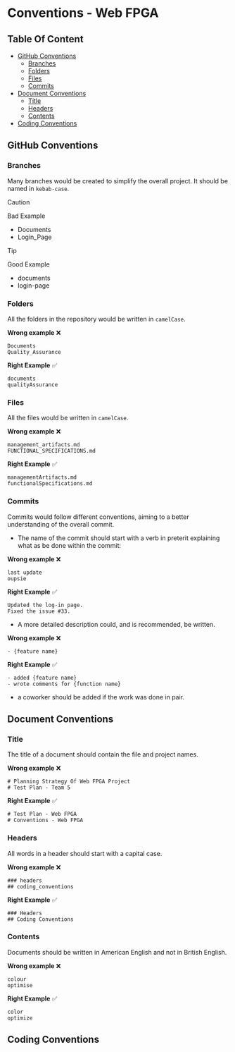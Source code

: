 # Conventions - Web FPGA

## Table Of Content

- [GitHub Conventions](#github-conventions)
  - [Branches](#branches)
  - [Folders](#folders)
  - [Files](#files)
  - [Commits](#commits)
- [Document Conventions](#document-conventions)
  - [Title](#title)
  - [Headers](#headers)
  - [Contents](#contents)
- [Coding Conventions](#coding-conventions)

## GitHub Conventions

### Branches

Many branches would be created to simplify the overall project. It should be named in `kebab-case`.

>[!CAUTION]
> Bad Example
> - Documents
> - Login_Page

>[!TIP]
> Good Example
> - documents
> - login-page

### Folders

All the folders in the repository would be written in `camelCase`.

**Wrong example** ❌

```
Documents
Quality_Assurance
```

**Right Example** ✅

```
documents
qualityAssurance
```

### Files

All the files would be written in `camelCase`.

**Wrong example** ❌

```
management_artifacts.md
FUNCTIONAL_SPECIFICATIONS.md
```

**Right Example** ✅

```
managementArtifacts.md
functionalSpecifications.md
```

### Commits

Commits would follow different conventions, aiming to a better understanding of the overall commit.

- The name of the commit should start with a verb in preterit explaining what as be done within the commit:

**Wrong example** ❌

```
last update
oupsie
```

**Right Example** ✅

```
Updated the log-in page.
Fixed the issue #33.
```

- A more detailed description could, and is recommended, be written.

**Wrong example** ❌

```
- {feature name}
```

**Right Example** ✅

```
- added {feature name}
- wrote comments for {function name}
```

- a coworker should be added if the work was done in pair.

## Document Conventions

### Title

The title of a document should contain the file and project names.

**Wrong example** ❌

```
# Planning Strategy Of Web FPGA Project
# Test Plan - Team 5
```

**Right Example** ✅

```
# Test Plan - Web FPGA
# Conventions - Web FPGA
```

### Headers

All words in a header should start with a capital case.

**Wrong example** ❌

```
### headers
## coding_conventions
```

**Right Example** ✅

```
### Headers
## Coding Conventions
```

### Contents

Documents should be written in American English and not in British English.

**Wrong example** ❌

```
colour
optimise
```

**Right Example** ✅

```
color
optimize
```

## Coding Conventions

<!-- TODO -->